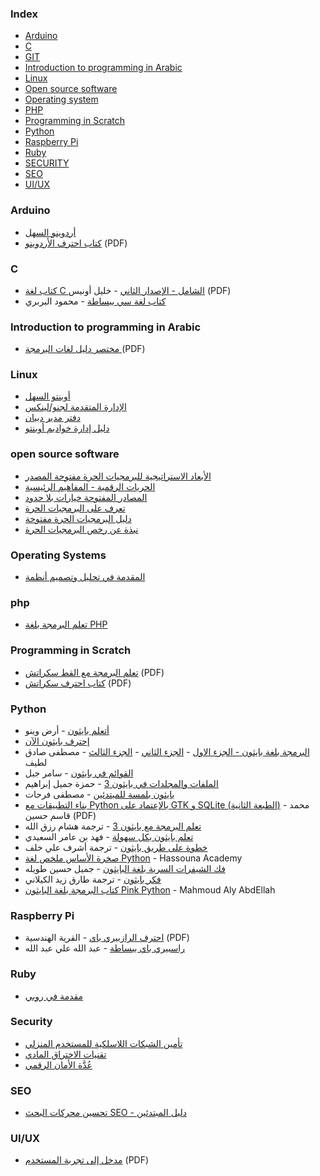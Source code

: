 ### Index

* [Arduino](#arduino)
* [C](#c)
* [GIT](#git)
* [Introduction to programming in Arabic](#introduction)
* [Linux](#linux)
* [Open source software](#oss)
* [Operating system](#os)
* [PHP](#php)
* [Programming in Scratch](#scratch)
* [Python](#python)
* [Raspberry Pi](#raspberry-pi)
* [Ruby](#ruby)
* [SECURITY](#security)
* [SEO](#seo)
* [UI/UX](#ui-ux)


### Arduino

* [أردوينو السهل](http://librebooks.org/simply-arduino/)
* [كتاب احترف الأردوينو](http://www.ev-center.com/uploads/2/1/2/6/21261678/arduino.pdf) (PDF)


### C

* [كتاب لغة C الشامل - الإصدار الثاني](https://mutati0n.files.wordpress.com/2008/07/cbse.pdf) - خليل أونيس (PDF)
* [كتاب لغة سي ببساطة](https://librebooks.org/simply-c-language/) - محمود البربري


### Introduction to programming in Arabic

* [مختصر دليل لغات البرمجة ](https://alyassen.github.io/Brief-guide-to-programming-languages-v1.2.4.pdf) (PDF)


### Linux

* [أوبنتو السهل](http://librebooks.org/simply-ubuntu/)
* [الإدارة المتقدمة لجنو/لينكس ](http://librebooks.org/gnu-linux-advanced-administration/)
* [دفتر مدير دبيان](http://librebooks.org/debian-handbook-arabic/)
* [دليل إدارة خواديم أوبنتو ](http://librebooks.org/ubuntu-server-guide-arabic/)


### open source software

* [الأبعاد الاستراتيجية للبرمجيات الحرة مفتوحة المصدر](http://librebooks.org/strategic-dimensions-of-free-and-open-source-software/)
* [الحريات الرقمية - المفاهيم الرئيسية](http://librebooks.org/digital-freedoms-main-concepts/)
* [المصادر المفتوحة خيارات بلا حدود](http://librebooks.org/opensource-ultimate-options/)
* [تعرف على البرمجيات الحرة](http://librebooks.org/know-free-software/)
* [دليل البرمجيات الحرة مفتوحة](http://librebooks.org/free-opensource-guide/)
* [نبذة عن رخص البرمجيات الحرة](http://librebooks.org/bref-about-foss-licenses/)


### Operating Systems

* [المقدمة في تحليل وتصميم أنظمة](http://librebooks.org/intro-to-os-analysis-and-design/)


### php

* [تعلم البرمجة بلغة PHP](http://librebooks.org/learn-programming-with-php/)


### Programming in Scratch

* [تعلم البرمجة مع القط سكراتش](https://librebooks.org/wp/wp-content/uploads/2017/10/learn-programming-with-scratch-cat-v1.0.pdf) (PDF)
* [كتاب احترف سكراتش](http://www.ev-center.com/uploads/2/1/2/6/21261678/scratch.pdf) (PDF)


### Python

* [أتعلم بايثون](http://www.kutub.info/library/book/19092) - أرض وينو
* [إحترف بايثون الآن](http://www.kutub.info/library/book/575)
* [البرمجة بلغة بايثون - الجزء الاول](https://www.noor-book.com/%D9%83%D8%AA%D8%A7%D8%A8-%D8%A7%D9%84%D8%A8%D8%B1%D9%85%D8%AC%D8%A9-%D8%A8%D9%84%D8%BA%D8%A9-%D8%A8%D8%A7%D9%8A%D8%AB%D9%88%D9%86-%D8%A7%D9%84%D8%AC%D8%B2%D8%A1-%D8%A7%D9%84%D8%A7%D9%88%D9%84-pdf) - [الجزء الثاني](https://www.noor-book.com/%D9%83%D8%AA%D8%A7%D8%A8-%D8%A7%D9%84%D8%A8%D8%B1%D9%85%D8%AC%D8%A9-%D8%A8%D9%84%D8%BA%D8%A9-%D8%A8%D8%A7%D9%8A%D8%AB%D9%88%D9%86-%D8%A7%D9%84%D8%AC%D8%B2%D8%A1-%D8%A7%D9%84%D8%AB%D8%A7%D9%86%D9%8A-pdf) - [الجزء الثالث](https://www.noor-book.com/%D9%83%D8%AA%D8%A7%D8%A8-%D8%A7%D9%84%D8%A8%D8%B1%D9%85%D8%AC%D8%A9-%D8%A8%D9%84%D8%BA%D8%A9-%D8%A8%D8%A7%D9%8A%D8%AB%D9%88%D9%86-%D8%A7%D9%84%D8%AC%D8%B2%D8%A1-%D8%A7%D9%84%D8%AB%D8%A7%D9%84%D8%AB-pdf) - مصطفى صادق لطيف
* [القوائم في بايثون](https://www.noor-book.com/%D9%83%D8%AA%D8%A7%D8%A8-%D8%A7%D9%84%D9%82%D9%88%D8%A7%D8%A6%D9%85-%D9%81%D9%8A-%D8%A8%D8%A7%D9%8A%D8%AB%D9%88%D9%86-pdf) - سامر جبل
* [الملفات والمجلدات في بايثون 3](https://www.kutub.info/library/book/21576) - حمزة جميل إبراهيم
* [بايثون بلمسة للمبتدئين](https://www.noor-book.com/%D9%83%D8%AA%D8%A7%D8%A8-%D8%A8%D8%A7%D9%8A%D8%AB%D9%88%D9%86-%D8%A8%D9%84%D9%85%D8%B3%D8%A9-%D9%84%D9%84%D9%85%D8%A8%D8%AA%D8%AF%D8%A6%D9%8A%D9%86-pdf) - مصطفى فرحات
* [بناء التطبيقات مع Python بالإعتماد على GTK و SQLite (الطبعة الثانية)](http://www.maastaar.com/books/pygtk-2nd-edition/Building-Applications-With-PyGTK-and-SQLite-2nd-Edition.pdf) - محمد قاسم حسين (PDF)
* [تعلم البرمجة مع بايثون 3](https://www.noor-book.com/%D9%83%D8%AA%D8%A7%D8%A8-%D8%AA%D8%B9%D9%84%D9%85-%D8%A7%D9%84%D8%A8%D8%B1%D9%85%D8%AC%D8%A9-%D9%85%D8%B9-%D8%A8%D8%A7%D9%8A%D8%AB%D9%88%D9%86-3-pdf) - ترجمة هشام رزق الله
* [تعلم بايثون بكل سهولة](https://www.noor-book.com/%D9%83%D8%AA%D8%A7%D8%A8-%D8%AA%D8%B9%D9%84%D9%85-%D8%A8%D8%A7%D9%8A%D8%AB%D9%88%D9%86-%D8%A8%D9%83%D9%84-%D8%B3%D9%87%D9%88%D9%84%D8%A9-pdf) - فهد بن عامر السعيدي
* [خطوة على طريق بايثون](http://www.kutub.info/library/book/3998) - ترجمة أشرف علي خلف
* [صخرة الأساس ملخص لغة Python](https://www.hassouna-academy.com/books) - Hassouna Academy
* [فك الشيفرات السرية بلغة البايثون](https://www.noor-book.com/%D9%83%D8%AA%D8%A7%D8%A8-%D9%81%D9%83-%D8%A7%D9%84%D8%B4%D9%8A%D9%81%D8%B1%D8%A7%D8%AA-%D8%A7%D9%84%D8%B3%D8%B1%D9%8A%D8%A9-%D8%A8%D9%84%D8%BA%D8%A9-%D8%A7%D9%84%D8%A8%D8%A7%D9%8A%D8%AB%D9%88%D9%86-pdf) - جميل حسين طويله
* [فكر بايثون](https://www.kutub.info/library/book/19881) - ترجمة طارق زيد الكيلاني
* [كتاب البرمجة بلغة البايثون Pink Python](https://github.com/Ma7moud3ly/pink-python/releases) - Mahmoud Aly AbdEllah


### Raspberry Pi

* [احترف الرازبيري باي](https://www.ev-center.com/uploads/2/1/2/6/21261678/%D9%83%D8%AA%D8%A7%D8%A8_%D8%A7%D8%AD%D8%AA%D8%B1%D9%81_%D8%A7%D9%84%D8%B1%D8%A7%D8%B2%D8%A8%D9%8A%D8%B1%D9%8A_%D8%A8%D8%A7%D9%8A.pdf) - القرية
الهندسية (PDF)
* [راسبيري باي ببساطة](http://librebooks.org/simply-raspberry-pi/) - عبد الله علي عبد الله


### Ruby

* [مقدمة في روبي](http://librebooks.org/intro-to-ruby/)


### Security

* [تأمين الشبكات اللاسلكية للمستخدم المنزلي](http://librebooks.org/secure-wireless-networks-for-home-users/)
* [تقنيات الاختراق المادي](http://librebooks.org/physical-hacking-techniques/)
* [عُدَّة الأمان الرقمي](http://librebooks.org/security-in-a-box/)


### SEO

* [تحسين محركات البحث SEO - دليل المبتدئين](http://librebooks.org/search-engine-optimization-seo-starter-guide-ar/)


### UI/UX

* [مدخل إلى تجربة المستخدم](https://sourceforge.net/projects/omlx/files/open%20books/1.0/Intro-to-UX-Arabic-v1.0.pdf/download) (PDF)
